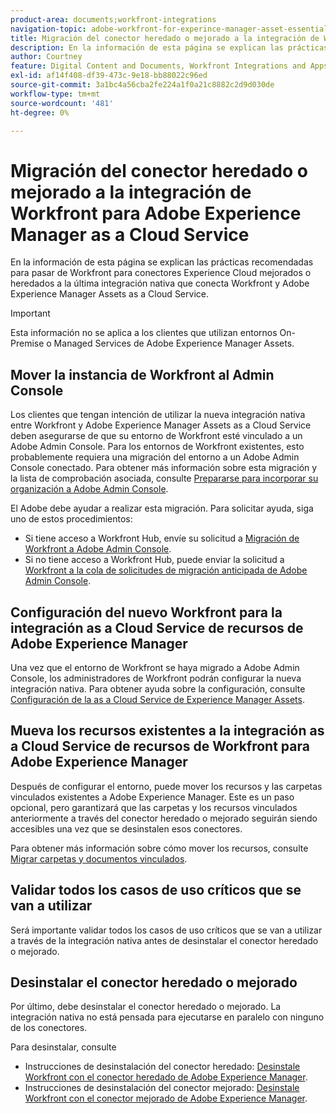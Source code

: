 ```yaml
---
product-area: documents;workfront-integrations
navigation-topic: adobe-workfront-for-experince-manager-asset-essentials
title: Migración del conector heredado o mejorado a la integración de Workfront para Adobe Experience Manager as a Cloud Service
description: En la información de esta página se explican las prácticas recomendadas para pasar de Workfront para conectores Experience Cloud mejorados o heredados a la última integración nativa que conecta Workfront y Adobe Experience Manager Assets as a Cloud Service.
author: Courtney
feature: Digital Content and Documents, Workfront Integrations and Apps
exl-id: af14f408-df39-473c-9e18-bb88022c96ed
source-git-commit: 3a1bc4a56cba2fe224a1f0a21c8882c2d9d030de
workflow-type: tm+mt
source-wordcount: '481'
ht-degree: 0%

---
```


# Migración del conector heredado o mejorado a la integración de Workfront para Adobe Experience Manager as a Cloud Service

En la información de esta página se explican las prácticas recomendadas para pasar de Workfront para conectores Experience Cloud mejorados o heredados a la última integración nativa que conecta Workfront y Adobe Experience Manager Assets as a Cloud Service.

>[!IMPORTANT]
>
>Esta información no se aplica a los clientes que utilizan entornos On-Premise o Managed Services de Adobe Experience Manager Assets.

## Mover la instancia de Workfront al Admin Console

Los clientes que tengan intención de utilizar la nueva integración nativa entre Workfront y Adobe Experience Manager Assets as a Cloud Service deben asegurarse de que su entorno de Workfront esté vinculado a un Adobe Admin Console. Para los entornos de Workfront existentes, esto probablemente requiera una migración del entorno a un Adobe Admin Console conectado. Para obtener más información sobre esta migración y la lista de comprobación asociada, consulte [Prepararse para incorporar su organización a Adobe Admin Console](/help/quicksilver/administration-and-setup/adobe-admin-console/prep-for-admin-console.md).

El Adobe debe ayudar a realizar esta migración. Para solicitar ayuda, siga uno de estos procedimientos:

* Si tiene acceso a Workfront Hub, envíe su solicitud a [Migración de Workfront a Adobe Admin Console](https://hub.workfront.com/requests/new?activeTab=tab-new-helpRequest&amp;projectID=629674d500054a38133cf26e01d06a97&amp;path=).
* Si no tiene acceso a Workfront Hub, puede enviar la solicitud a [Workfront a la cola de solicitudes de migración anticipada de Adobe Admin Console](https://workfront.az1.qualtrics.com/jfe/form/SV_9T5LuHf05JUOPAi).

## Configuración del nuevo Workfront para la integración as a Cloud Service de recursos de Adobe Experience Manager

Una vez que el entorno de Workfront se haya migrado a Adobe Admin Console, los administradores de Workfront podrán configurar la nueva integración nativa. Para obtener ayuda sobre la configuración, consulte [Configuración de la as a Cloud Service de Experience Manager Assets](/help/quicksilver/administration-and-setup/configure-integrations/configure-aacs-integration.md).

## Mueva los recursos existentes a la integración as a Cloud Service de recursos de Workfront para Adobe Experience Manager

Después de configurar el entorno, puede mover los recursos y las carpetas vinculados existentes a Adobe Experience Manager. Este es un paso opcional, pero garantizará que las carpetas y los recursos vinculados anteriormente a través del conector heredado o mejorado seguirán siendo accesibles una vez que se desinstalen esos conectores.

Para obtener más información sobre cómo mover los recursos, consulte [Migrar carpetas y documentos vinculados](/help/quicksilver/documents/workfront-and-experience-manager-integrations/legacy-enhanced-connector-migration/workfront-document-link-updates.md).

## Validar todos los casos de uso críticos que se van a utilizar

Será importante validar todos los casos de uso críticos que se van a utilizar a través de la integración nativa antes de desinstalar el conector heredado o mejorado.

## Desinstalar el conector heredado o mejorado

Por último, debe desinstalar el conector heredado o mejorado. La integración nativa no está pensada para ejecutarse en paralelo con ninguno de los conectores.

Para desinstalar, consulte

* Instrucciones de desinstalación del conector heredado: [Desinstale Workfront con el conector heredado de Adobe Experience Manager](/help/quicksilver/documents/workfront-and-experience-manager-integrations/legacy-enhanced-connector-migration/uninstall-legacy-connector.md).
* Instrucciones de desinstalación del conector mejorado: [Desinstale Workfront con el conector mejorado de Adobe Experience Manager](/help/quicksilver/documents/workfront-and-experience-manager-integrations/legacy-enhanced-connector-migration/uninstall-enhanced-connector.md).
